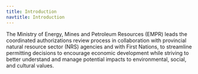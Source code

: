 ```yaml
---
title: Introduction
navtitle: Introduction
---
```


The Ministry of Energy, Mines and Petroleum Resources (EMPR) leads the coordinated authorizations review process in collaboration with provincial natural resource sector (NRS) agencies and with First Nations, to streamline permitting decisions to encourage economic development while striving to better understand and manage potential impacts to environmental, social, and cultural values.

